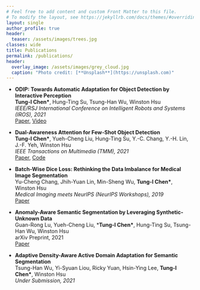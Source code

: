 ```yaml
---
# Feel free to add content and custom Front Matter to this file.
# To modify the layout, see https://jekyllrb.com/docs/themes/#overriding-theme-defaults
layout: single
author_profile: true
header:
  teaser: /assets/images/trees.jpg
classes: wide
title: Publications
permalink: /publications/
header:
  overlay_image: /assets/images/grey_cloud.jpg
  caption: "Photo credit: [**Unsplash**](https://unsplash.com)"
---
```

- **ODIP: Towards Automatic Adaptation for Object Detection by Interactive Perception**
    <br>
    **Tung-I Chen\***, Hung-Ting Su, Tsung-Han Wu, Winston Hsu
    <br>
    *IEEE/RSJ International Conference on Intelligent Robots and Systems (IROS), 2021*
    <br>
    [Paper](https://arxiv.org/abs/2108.01477), [Video](https://www.youtube.com/watch?v=1E4JGFjqZP0)

- **Dual-Awareness Attention for Few-Shot Object Detection**
    <br>
    **Tung-I Chen\***, Yueh-Cheng Liu, Hung-Ting Su, Y.-C. Chang, Y.-H. Lin, J.-F. Yeh, Winston Hsu
    <br>
    *IEEE Transactions on Multimedia (TMM), 2021*
    <br>
    [Paper](https://arxiv.org/abs/2102.12152), [Code](https://github.com/Tung-I/Dual-awareness-Attention-for-Few-shot-Object-Detection)
- **Batch-Wise Dice Loss: Rethinking the Data Imbalance for Medical Image Segmentation**
    <br>
    Yu-Cheng Chang, Jhih-Yuan Lin, Min-Sheng Wu, **Tung-I Chen\***, Winston Hsu
    <br>
    *Medical Imaging meets NeurIPS (NeurIPS Workshops), 2019*
    <br>
    [Paper](https://profs.etsmtl.ca/hlombaert/public/medneurips2019/73_CameraReadySubmission_Med_NeurIPS_2019.pdf)

- **Anomaly-Aware Semantic Segmentation by Leveraging Synthetic-Unknown Data**
    <br>
    Guan-Rong Lu, Yueh-Cheng Liu, ***Tung-I Chen\***, Hung-Ting Su, Tsung-Han Wu, Winston Hsu
    <br>
    arXiv Preprint, 2021
    <br>
    [Paper](https://arxiv.org/abs/2111.14343)

- **Adaptive Density-Aware Active Domain Adaptation for Semantic Segmentation**
    <br>
    Tsung-Han Wu, Yi-Syuan Liou, Ricky Yuan, Hsin-Ying Lee, **Tung-I Chen\***, Winston Hsu
    <br>
    *Under Submission, 2021*